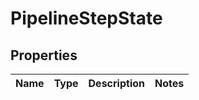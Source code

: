 # PipelineStepState

## Properties
Name | Type | Description | Notes
------------ | ------------- | ------------- | -------------
